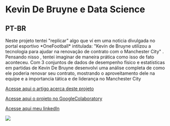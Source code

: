 # Kevin De Bruyne e Data Science

## PT-BR
<p>
Neste projeto tentei "replicar" algo que ví em uma noticia divulgada no portal esportivo *OneFootball* intitulada: "Kevin de Bruyne utilizou a tecnologia para ajudar na renovação de contrato com o Manchester City" . Pensando nisso , tentei imaginar de maneira prática como isso de fato aconteceu. Com 3 conjuntos de dados de desempenho físico e estatísticas em partidas de Kevin De Bruyne desenvolvi uma análise completa de como ele poderia renovar seu contrato, mostrando o aproveitamento dele na equipe e a importancia tática e de liderança no Manchester City
</p>

<p><a href="">Acesse aqui o artigo acerca deste projeto</a></p>
<p><a href="https://github.com/LuisMig-code/Kevin_De_Bruyne_e_Data_Science/blob/main/Analise_Kevin_De_Bruyne.ipynb">
  Acesse aqui o projeto no GoogleColaboratory </a></p>
<p><a href="www.linkedin.com/in/luis-miguel-code">Acesse aqui meu linkedIn</a></p>

<img src="https://wallpapercave.com/wp/wp1956995.jpg">
